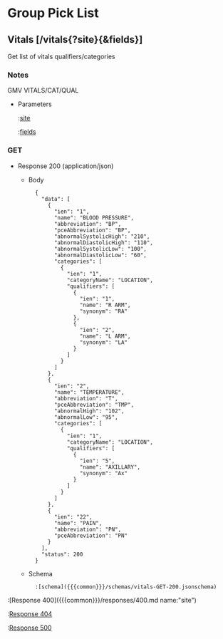 # Group Pick List

## Vitals [/vitals{?site}{&fields}]

Get list of vitals qualifiers/categories

### Notes

GMV VITALS/CAT/QUAL

+ Parameters

    :[site]({{{common}}}/parameters/site.md)

    :[fields]({{{common}}}/parameters/fields.md)

### GET

+ Response 200 (application/json)

    + Body

            {
              "data": [
                {
                  "ien": "1",
                  "name": "BLOOD PRESSURE",
                  "abbreviation": "BP",
                  "pceAbbreviation": "BP",
                  "abnormalSystolicHigh": "210",
                  "abnormalDiastolicHigh": "110",
                  "abnormalSystolicLow": "100",
                  "abnormalDiastolicLow": "60",
                  "categories": [
                    {
                      "ien": "1",
                      "categoryName": "LOCATION",
                      "qualifiers": [
                        {
                          "ien": "1",
                          "name": "R ARM",
                          "synonym": "RA"
                        },
                        {
                          "ien": "2",
                          "name": "L ARM",
                          "synonym": "LA"
                        }
                      ]
                    }
                  ]
                },
                {
                  "ien": "2",
                  "name": "TEMPERATURE",
                  "abbreviation": "T",
                  "pceAbbreviation": "TMP",
                  "abnormalHigh": "102",
                  "abnormalLow": "95",
                  "categories": [
                    {
                      "ien": "1",
                      "categoryName": "LOCATION",
                      "qualifiers": [
                        {
                          "ien": "5",
                          "name": "AXILLARY",
                          "synonym": "Ax"
                        }
                      ]
                    }
                  ]
                },
                {
                  "ien": "22",
                  "name": "PAIN",
                  "abbreviation": "PN",
                  "pceAbbreviation": "PN"
                }
              ],
              "status": 200
            }

    + Schema

            :[schema]({{{common}}}/schemas/vitals-GET-200.jsonschema)

:[Response 400]({{{common}}}/responses/400.md name:"site")

:[Response 404]({{{common}}}/responses/404.md)

:[Response 500]({{{common}}}/responses/500.md)

